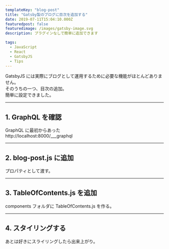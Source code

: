 ```yaml
---
templateKey: "blog-post"
title: "Gatsby製のブログに目次を追加する"
date: 2019-07-11T15:04:10.000Z
featuredpost: false
featuredimage: /images/gatsby-image.svg
description: プラグインなしで簡単に追加できます

tags:
  - JavaScript
  - React
  - GatsbyJS
  - Tips
---
```


GatsbyJS には実際にブログとして運用するために必要な機能がほとんどありません。  
そのうちの一つ、目次の追加。  
簡単に設定できました。

---

## 1. GraphQL を確認

GraphQL に最初からあった  
http://localhost:8000/___graphql

---

## 2. blog-post.js に追加

プロパティとして渡す。

---

## 3. TableOfContents.js を追加

components フォルダに TableOfContents.js を作る。

---

## 4. スタイリングする

あとは好きにスライリングしたら出来上がり。
